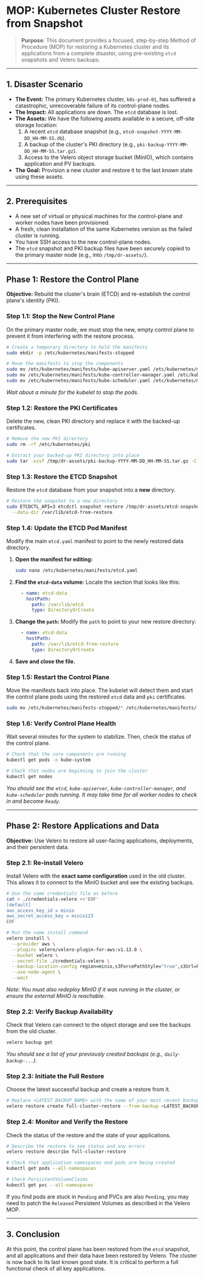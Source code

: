 # MOP: Kubernetes Cluster Restore from Snapshot

> **Purpose**: This document provides a focused, step-by-step Method of Procedure (MOP) for restoring a Kubernetes cluster and its applications from a complete disaster, using pre-existing `etcd` snapshots and Velero backups.

---

## 1. Disaster Scenario

*   **The Event:** The primary Kubernetes cluster, `k8s-prod-01`, has suffered a catastrophic, unrecoverable failure of its control-plane nodes.
*   **The Impact:** All applications are down. The `etcd` database is lost.
*   **The Assets:** We have the following assets available in a secure, off-site storage location:
    1.  A recent `etcd` database snapshot (e.g., `etcd-snapshot-YYYY-MM-DD_HH-MM-SS.db`).
    2.  A backup of the cluster's PKI directory (e.g., `pki-backup-YYYY-MM-DD_HH-MM-SS.tar.gz`).
    3.  Access to the Velero object storage bucket (MinIO), which contains application and PV backups.
*   **The Goal:** Provision a new cluster and restore it to the last known state using these assets.

---

## 2. Prerequisites

*   A new set of virtual or physical machines for the control-plane and worker nodes have been provisioned.
*   A fresh, clean installation of the same Kubernetes version as the failed cluster is running.
*   You have SSH access to the new control-plane nodes.
*   The `etcd` snapshot and PKI backup files have been securely copied to the primary master node (e.g., into `/tmp/dr-assets/`).

---

## Phase 1: Restore the Control Plane

**Objective:** Rebuild the cluster's brain (ETCD) and re-establish the control plane's identity (PKI).

### Step 1.1: Stop the New Control Plane

On the primary master node, we must stop the new, empty control plane to prevent it from interfering with the restore process.

```bash
# Create a temporary directory to hold the manifests
sudo mkdir -p /etc/kubernetes/manifests-stopped

# Move the manifests to stop the components
sudo mv /etc/kubernetes/manifests/kube-apiserver.yaml /etc/kubernetes/manifests-stopped/
sudo mv /etc/kubernetes/manifests/kube-controller-manager.yaml /etc/kubernetes/manifests-stopped/
sudo mv /etc/kubernetes/manifests/kube-scheduler.yaml /etc/kubernetes/manifests-stopped/
```
*Wait about a minute for the kubelet to stop the pods.*

### Step 1.2: Restore the PKI Certificates

Delete the new, clean PKI directory and replace it with the backed-up certificates.

```bash
# Remove the new PKI directory
sudo rm -rf /etc/kubernetes/pki

# Extract your backed-up PKI directory into place
sudo tar -xzvf /tmp/dr-assets/pki-backup-YYYY-MM-DD_HH-MM-SS.tar.gz -C /
```

### Step 1.3: Restore the ETCD Snapshot

Restore the `etcd` database from your snapshot into a **new** directory.

```bash
# Restore the snapshot to a new directory
sudo ETCDCTL_API=3 etcdctl snapshot restore /tmp/dr-assets/etcd-snapshot-YYYY-MM-DD_HH-M-SS.db \
  --data-dir /var/lib/etcd-from-restore
```

### Step 1.4: Update the ETCD Pod Manifest

Modify the main `etcd.yaml` manifest to point to the newly restored data directory.

1.  **Open the manifest for editing:**
    ```bash
    sudo nano /etc/kubernetes/manifests/etcd.yaml
    ```
2.  **Find the `etcd-data` volume:**
    Locate the section that looks like this:
    ```yaml
      - name: etcd-data
        hostPath:
          path: /var/lib/etcd
          type: DirectoryOrCreate
    ```
3.  **Change the `path`:**
    Modify the `path` to point to your new restore directory:
    ```yaml
      - name: etcd-data
        hostPath:
          path: /var/lib/etcd-from-restore
          type: DirectoryOrCreate
    ```
4.  **Save and close the file.**

### Step 1.5: Restart the Control Plane

Move the manifests back into place. The kubelet will detect them and start the control plane pods using the restored `etcd` data and `pki` certificates.

```bash
sudo mv /etc/kubernetes/manifests-stopped/* /etc/kubernetes/manifests/
```

### Step 1.6: Verify Control Plane Health

Wait several minutes for the system to stabilize. Then, check the status of the control plane.

```bash
# Check that the core components are running
kubectl get pods -n kube-system

# Check that nodes are beginning to join the cluster
kubectl get nodes
```
*You should see the `etcd`, `kube-apiserver`, `kube-controller-manager`, and `kube-scheduler` pods running. It may take time for all worker nodes to check in and become `Ready`.*

---

## Phase 2: Restore Applications and Data

**Objective:** Use Velero to restore all user-facing applications, deployments, and their persistent data.

### Step 2.1: Re-install Velero

Install Velero with the **exact same configuration** used in the old cluster. This allows it to connect to the MinIO bucket and see the existing backups.

```bash
# Use the same credentials file as before
cat > ./credentials-velero <<'EOF'
[default]
aws_access_key_id = minio
aws_secret_access_key = minio123
EOF

# Run the same install command
velero install \
  --provider aws \
  --plugins velero/velero-plugin-for-aws:v1.12.0 \
  --bucket velero \
  --secret-file ./credentials-velero \
  --backup-location-config region=minio,s3ForcePathStyle="true",s3Url=http://minio.velero.svc:9000 \
  --use-node-agent \
  --wait
```
*Note: You must also redeploy MinIO if it was running in the cluster, or ensure the external MinIO is reachable.*

### Step 2.2: Verify Backup Availability

Check that Velero can connect to the object storage and see the backups from the old cluster.

```bash
velero backup get
```
*You should see a list of your previously created backups (e.g., `daily-backup-...`).*

### Step 2.3: Initiate the Full Restore

Choose the latest successful backup and create a restore from it.

```bash
# Replace <LATEST_BACKUP_NAME> with the name of your most recent backup
velero restore create full-cluster-restore --from-backup <LATEST_BACKUP_NAME> --wait
```

### Step 2.4: Monitor and Verify the Restore

Check the status of the restore and the state of your applications.

```bash
# Describe the restore to see status and any errors
velero restore describe full-cluster-restore

# Check that application namespaces and pods are being created
kubectl get pods --all-namespaces

# Check PersistentVolumeClaims
kubectl get pvc --all-namespaces
```

If you find pods are stuck in `Pending` and PVCs are also `Pending`, you may need to patch the `Released` Persistent Volumes as described in the Velero MOP.

---

## 3. Conclusion

At this point, the control plane has been restored from the `etcd` snapshot, and all applications and their data have been restored by Velero. The cluster is now back to its last known good state. It is critical to perform a full functional check of all key applications.

```

